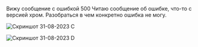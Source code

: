Вижу сообщение с ошибкой 500 Читаю сообщение об ошибке, что-то с версией хром. Разобраться в чем конкретно ошибка не могу.

![Скриншот 31-08-2023 C](https://github.com/OlgaMedeiros/PatternsReport/assets/121757002/5fa53d59-758b-48aa-9b91-09a24cfdb90e)


![Скриншот 31-08-2023 D](https://github.com/OlgaMedeiros/PatternsReport/assets/121757002/49360c54-05d8-4a2f-abcd-0dec4fa45031)
